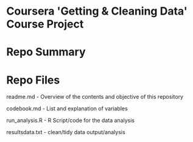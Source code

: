 # Coursera 'Getting &amp; Cleaning Data' Course Project


# Repo Summary


# Repo Files

readme.md       - Overview of the contents and objective of this repository

codebook.md     - List and explanation of variables

run_analysis.R  - R Script/code for the data analysis

resultsdata.txt - clean/tidy data output/analysis
